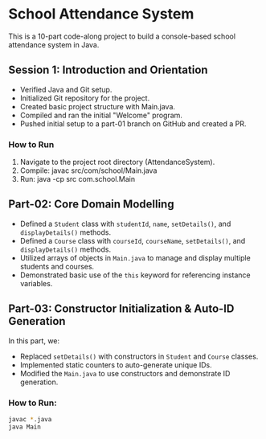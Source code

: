 # School Attendance System
This is a 10-part code-along project to build a console-based school attendance system in Java.

## Session 1: Introduction and Orientation
- Verified Java and Git setup.
- Initialized Git repository for the project.
- Created basic project structure with Main.java.
- Compiled and ran the initial "Welcome" program.
- Pushed initial setup to a part-01 branch on GitHub and created a PR.

### How to Run
1. Navigate to the project root directory (AttendanceSystem).
2. Compile: javac src/com/school/Main.java
3. Run: java -cp src com.school.Main


## Part-02: Core Domain Modelling

- Defined a `Student` class with `studentId`, `name`, `setDetails()`, and `displayDetails()` methods.
- Defined a `Course` class with `courseId`, `courseName`, `setDetails()`, and `displayDetails()` methods.
- Utilized arrays of objects in `Main.java` to manage and display multiple students and courses.
- Demonstrated basic use of the `this` keyword for referencing instance variables.


## Part-03: Constructor Initialization & Auto-ID Generation

In this part, we:
- Replaced `setDetails()` with constructors in `Student` and `Course` classes.
- Implemented static counters to auto-generate unique IDs.
- Modified the `Main.java` to use constructors and demonstrate ID generation.

### How to Run:
```bash
javac *.java
java Main


